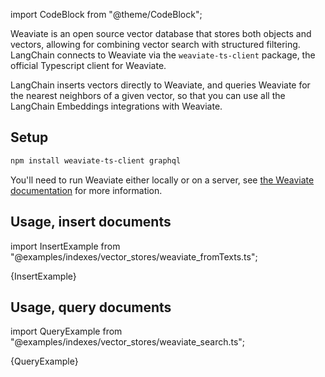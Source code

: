 
import CodeBlock from "@theme/CodeBlock";


Weaviate is an open source vector database that stores both objects and vectors, allowing for combining vector search with structured filtering. LangChain connects to Weaviate via the `weaviate-ts-client` package, the official Typescript client for Weaviate.

LangChain inserts vectors directly to Weaviate, and queries Weaviate for the nearest neighbors of a given vector, so that you can use all the LangChain Embeddings integrations with Weaviate.

## Setup

```bash npm2yarn
npm install weaviate-ts-client graphql
```

You'll need to run Weaviate either locally or on a server, see [the Weaviate documentation](https://weaviate.io/developers/weaviate/installation) for more information.

## Usage, insert documents

import InsertExample from "@examples/indexes/vector_stores/weaviate_fromTexts.ts";

<CodeBlock language="typescript">{InsertExample}</CodeBlock>

## Usage, query documents

import QueryExample from "@examples/indexes/vector_stores/weaviate_search.ts";

<CodeBlock language="typescript">{QueryExample}</CodeBlock>
